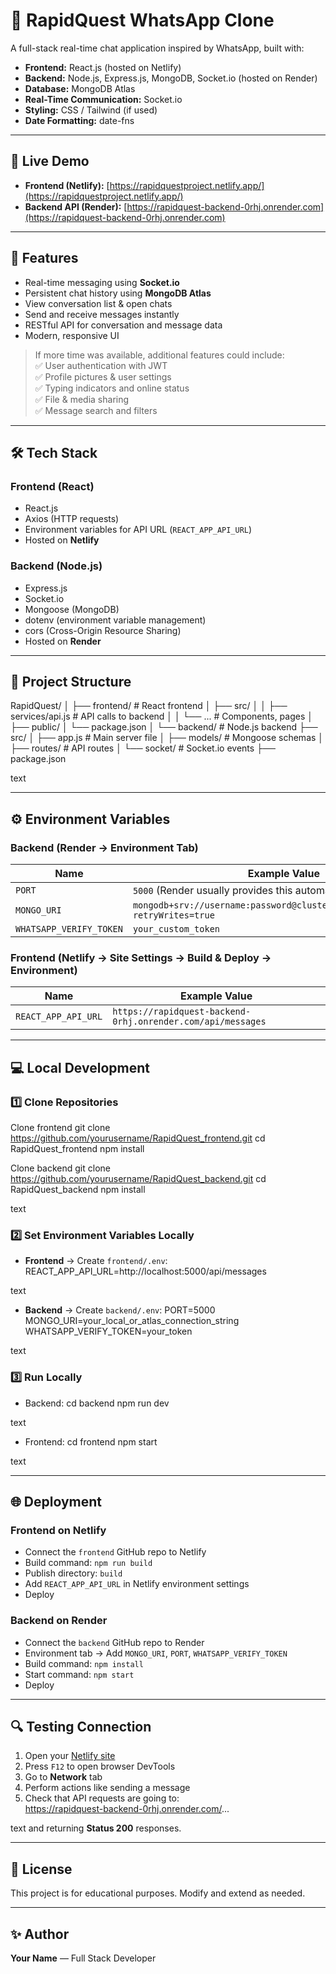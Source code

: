 # 📱 RapidQuest WhatsApp Clone

A full-stack real-time chat application inspired by WhatsApp, built with:

- **Frontend:** React.js (hosted on Netlify)
- **Backend:** Node.js, Express.js, MongoDB, Socket.io (hosted on Render)
- **Database:** MongoDB Atlas
- **Real-Time Communication:** Socket.io
- **Styling:** CSS / Tailwind (if used)
- **Date Formatting:** date-fns

---

## 🚀 Live Demo

- **Frontend (Netlify):** [https://rapidquestproject.netlify.app/](https://rapidquestproject.netlify.app/)
- **Backend API (Render):** [https://rapidquest-backend-0rhj.onrender.com](https://rapidquest-backend-0rhj.onrender.com)

---

## 📌 Features

- Real-time messaging using **Socket.io**
- Persistent chat history using **MongoDB Atlas**
- View conversation list & open chats
- Send and receive messages instantly
- RESTful API for conversation and message data
- Modern, responsive UI

> If more time was available, additional features could include:  
> ✅ User authentication with JWT  
> ✅ Profile pictures & user settings  
> ✅ Typing indicators and online status  
> ✅ File & media sharing  
> ✅ Message search and filters

---

## 🛠️ Tech Stack

### **Frontend** (React)
- React.js
- Axios (HTTP requests)
- Environment variables for API URL (`REACT_APP_API_URL`)
- Hosted on **Netlify**

### **Backend** (Node.js)
- Express.js
- Socket.io
- Mongoose (MongoDB)
- dotenv (environment variable management)
- cors (Cross-Origin Resource Sharing)
- Hosted on **Render**

---

## 📂 Project Structure

RapidQuest/
│
├── frontend/ # React frontend
│ ├── src/
│ │ ├── services/api.js # API calls to backend
│ │ └── ... # Components, pages
│ ├── public/
│ └── package.json
│
└── backend/ # Node.js backend
├── src/
│ ├── app.js # Main server file
│ ├── models/ # Mongoose schemas
│ ├── routes/ # API routes
│ └── socket/ # Socket.io events
├── package.json

text

---

## ⚙️ Environment Variables

### **Backend** (Render → Environment Tab)
| Name                  | Example Value                                                                 |
|-----------------------|-------------------------------------------------------------------------------|
| `PORT`                | `5000` (Render usually provides this automatically)                          |
| `MONGO_URI`           | `mongodb+srv://username:password@cluster.mongodb.net/dbname?retryWrites=true`|
| `WHATSAPP_VERIFY_TOKEN`| `your_custom_token`                                                          |

### **Frontend** (Netlify → Site Settings → Build & Deploy → Environment)
| Name                 | Example Value                                             |
|----------------------|-----------------------------------------------------------|
| `REACT_APP_API_URL`  | `https://rapidquest-backend-0rhj.onrender.com/api/messages`|

---

## 💻 Local Development

### 1️⃣ Clone Repositories
Clone frontend
git clone https://github.com/yourusername/RapidQuest_frontend.git
cd RapidQuest_frontend
npm install

Clone backend
git clone https://github.com/yourusername/RapidQuest_backend.git
cd RapidQuest_backend
npm install

text

### 2️⃣ Set Environment Variables Locally

- **Frontend** → Create `frontend/.env`:
REACT_APP_API_URL=http://localhost:5000/api/messages

text

- **Backend** → Create `backend/.env`:
PORT=5000
MONGO_URI=your_local_or_atlas_connection_string
WHATSAPP_VERIFY_TOKEN=your_token

text

### 3️⃣ Run Locally

- Backend:
cd backend
npm run dev

text

- Frontend:
cd frontend
npm start

text

---

## 🌐 Deployment

### **Frontend on Netlify**
- Connect the `frontend` GitHub repo to Netlify
- Build command: `npm run build`
- Publish directory: `build`
- Add `REACT_APP_API_URL` in Netlify environment settings
- Deploy

### **Backend on Render**
- Connect the `backend` GitHub repo to Render
- Environment tab → Add `MONGO_URI`, `PORT`, `WHATSAPP_VERIFY_TOKEN`
- Build command: `npm install`
- Start command: `npm start`
- Deploy

---

## 🔍 Testing Connection

1. Open your [Netlify site](https://rapidquestproject.netlify.app/)
2. Press `F12` to open browser DevTools  
3. Go to **Network** tab  
4. Perform actions like sending a message  
5. Check that API requests are going to:  
https://rapidquest-backend-0rhj.onrender.com/...

text
and returning **Status 200** responses.

---

## 📜 License
This project is for educational purposes. Modify and extend as needed.

---

## ✨ Author
**Your Name** — Full Stack Developer
